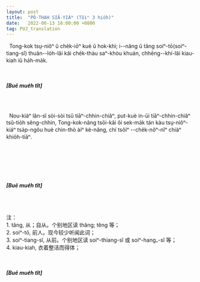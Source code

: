 ```yaml
---
layout: post
title:  "PÓ-THAH SIÂ-YIÁᴺ (Tŏiⁿ 3 hio̍h)"
date:   2022-06-13 18:00:00 +0800
tag: PUJ_translation
---
```


<section class="PUJ">

<!-- In one thing the Chinese woman is exceptionally blessed. She has inherited from former generations a style of dress at once modest, economical, healthful, and
becoming. -->
&nbsp;&nbsp;Tong-kok tsṳ-niôⁿ ŭ che̍k-iōⁿ kuè ŭ hok-khì; i--nâng ŭ tâng soiⁿ-tō(soiⁿ-tiang-sî) thuân--lo̍h-lâi kâi che̍k-thàu saⁿ-khòu khuán, chhēng--khí-lâi kiau-kiah iŭ ha̍h-ma̍k.

<!-- It covers the whole person, and unlike many Western costumes, which make more noticeable what they profess to conceal, it shields the contour of the body from observation. It takes but eight yards of yardwide cloth for a complete suit of winter garments; and there is no waste in cutting nor in unnecessary appendages. Its truest economy, however, is in that saving of mental worry which comes from always cutting by the same pattern, and in obviating all need of fitting. It allows unrestricted play to very muscle, is of the same thickness over the whole body, is not in the way when at work, and it has little weight while it has all needful warmth. -->
<br><br><b><i>[Buē mue̍h tît]</i></b><br><br>

<br>

<!-- Children are sometimes betrothed in infancy, but as betrothal is as binding as marriage, the Chinese have learned wisdom, and usually defer it until a year or two before the marriage, which takes place when the girl is about fifteen. -->
&nbsp;&nbsp;Nou-kiáⁿ lân-sî sòi-sòi tsŭ tiāⁿ-chhin-chiâⁿ, put-kuè in-ūi tiāⁿ-chhin-chiâⁿ tsŭ-tio̍h sêng-chhin, Tong-kok-nâng tsōi-kâi ŏi sek-ma̍k tán kàu tsṳ-niôⁿ-kiáⁿ tsa̍p-ngŏu huè chìn-thò àiⁿ kè-nâng, chí tsôiⁿ --che̍k-nŏⁿ-nîⁿ chiàⁿ khio̍h-tiāⁿ.

<br>

<!-- The proposals of betrothal are made by the parents of the young man, through a matrimonial agent or go-between, whose business it is to know the history and expectations of the marriageable people of the neighbour- hood. Sometimes the selection of the bride is left wholly to the go-between, and sometimes she simply carries messages between the parents who have formed their plans previously. The betrothal is often made without either of the persons concerned being aware of what is being done on their behalf, and the bride is brought to her husband's home without ever having seen him or any member of his family. Having arrived there, she is at once incorporated in her father-in-law's household, thenceforth has little association with her own kin. Her happiness depends more on the character of her mother-in-law than on that of her husband, for by her husband's mother and grandmother she is wholly ruled. She is domestic servant for the whole household, and especial waiting-maid to her mother-in-law. Sometimes very strong attachments are formed between these women. I have seen a woman weep at being separated for a time from her mother-in-law, and express no pleasure when told that her husband was coming to see her. On the other hand, there is often tyranny on the part of the elder woman, and dislike on that of the younger one. -->
&nbsp;&nbsp;

<br><br><b><i>[Buē mue̍h tît]</i></b><br><br>

<br>
<br>
注：<br>
1. tâng, 从；自从。个别地区读 thâng; têng 等；<br>
2. soiⁿ-tō, 前人。现今较少听闻此词；<br>
3. soiⁿ-tiang-sî, 从前。个别地区读 soiⁿ-thiang-sî 或 soiⁿ-hang₊-sî 等；<br>
4. kiau-kiah, 衣着整洁而得体；<br>

<br><br><b><i>[Buē mue̍h tît]</i></b><br><br>

</section>
